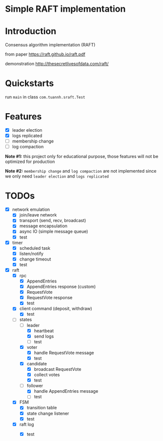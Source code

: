 # Simple RAFT implementation

# Introduction

Consensus algorithm implementation (RAFT)

from paper https://raft.github.io/raft.pdf

demonstration http://thesecretlivesofdata.com/raft/

# Quickstarts

run `main` in class `com.tuannh.sraft.Test`

# Features

- [x] leader election
- [x] logs replicated
- [ ] membership change
- [ ] log compaction

**Note #1:** this project only for educational purpose, those features will not be optimized for production

**Note #2:** `membership change` and `log compaction` are not implemented since we only need `leader election`
and `logs replicated`

# TODOs

- [x] network emulation
    - [x] join/leave network
    - [x] transport (send, recv, broadcast)
    - [x] message encapsulation
    - [x] async IO (simple message queue)
    - [x] test
- [x] timer
    - [x] scheduled task
    - [x] listen/notify
    - [x] change timeout
    - [x] test
- [x] raft
    - [x] rpc
        - [x] AppendEntries
        - [x] AppendEntries response (custom)
        - [x] RequestVote
        - [x] RequestVote response
        - [x] test
    - [x] client command (deposit, withdraw)
        - [x] test
    - [ ] states
        - [ ] leader
            - [x] heartbeat
            - [x] send logs
            - [ ] test
        - [x] voter
            - [x] handle RequestVote message
            - [x] test
        - [x] candidate
            - [x] broadcast RequestVote 
            - [x] collect votes
            - [x] test
        - [ ] follower
            - [x] handle AppendEntries message
            - [ ] test
    - [x] FSM
        - [x] transition table
        - [x] state change listener
        - [x] test
    - [x] raft log
        - [x] test
    